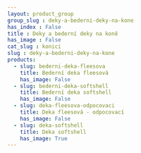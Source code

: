 ```yaml
---
layout: product_group
group_slug : deky-a-bederni-deky-na-kone
has_index : False
title : Deky a bederní deky na koně
has_image : False
cat_slug : konici
slug : deky-a-bederni-deky-na-kone
products:
  - slug: bederni-deka-fleesova
    title: Bederní deka fleesová
    has_image: False
  - slug: bederni-deka-softshell
    title: Bederní deka softshell
    has_image: False
  - slug: deka-fleesova-odpocovaci
    title: Deka fleesová - odpocovací
    has_image: False
  - slug: deka-softshell
    title: Deka softshell
    has_image: True
---
```


